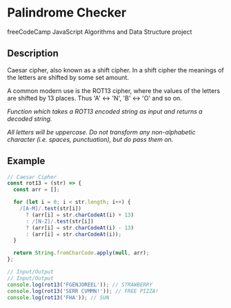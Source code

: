 # Palindrome Checker

freeCodeCamp JavaScript Algorithms and Data Structure project

## Description

Caesar cipher, also known as a shift cipher. In a shift cipher the meanings of the letters are shifted by some set amount.

A common modern use is the ROT13 cipher, where the values of the letters are shifted by 13 places. Thus 'A' ↔ 'N', 'B' ↔ 'O' and so on.

*Function which takes a ROT13 encoded string as input and returns a decoded string.*

*All letters will be uppercase. Do not transform any non-alphabetic character (i.e. spaces, punctuation), but do pass them on.*

## Example

```JavaScript
// Caesar Cipher
const rot13 = (str) => {
  const arr = [];

  for (let i = 0; i < str.length; i++) {
    /[A-M]/.test(str[i])
      ? (arr[i] = str.charCodeAt(i) + 13)
      : /[N-Z]/.test(str[i])
      ? (arr[i] = str.charCodeAt(i) - 13)
      : (arr[i] = str.charCodeAt(i));
  }

  return String.fromCharCode.apply(null, arr);
};

// Input/Output
// Input/Output
console.log(rot13('FGENJOREEL')); // STRAWBERRY
console.log(rot13('SERR CVMMN!')); // FREE PIZZA!
console.log(rot13('FHA')); // SUN
```
